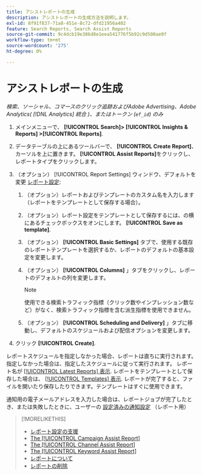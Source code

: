 ```yaml
---
title: アシストレポートの生成
description: アシストレポートの生成方法を説明します。
exl-id: 8f91f837-71a8-451e-8c72-dfd21956a402
feature: Search Reports, Search Assist Reports
source-git-commit: 9c4dcb19e386d8e1eea541776f5b92c9d500ae9f
workflow-type: tm+mt
source-wordcount: '275'
ht-degree: 0%

---
```


# アシストレポートの生成

*検索、ソーシャル、コマースのクリック追跡およびAdobe Advertising、Adobe Analytics( [!DNL Analytics] 統合 )、またはトークン (`ef_id`) のみ*

1. メインメニューで、 **[!UICONTROL Search]> [!UICONTROL Insights & Reports] >[!UICONTROL Reports]**.

1. データテーブルの上にあるツールバーで、 **[!UICONTROL Create Report]**、カーソルを上に置きます。 **[!UICONTROL Assist Reports]**&#x200B;をクリックし、レポートタイプをクリックします。

1. （オプション） [!UICONTROL Report Settings] ウィンドウ、デフォルトを変更 [レポート設定](assist-report-settings.md):

   1. （オプション）レポートおよびテンプレートのカスタム名を入力します（レポートをテンプレートとして保存する場合）。

   1. （オプション）レポート設定をテンプレートとして保存するには、の横にあるチェックボックスをオンにします。 **[!UICONTROL Save as template]**.

   1. （オプション） **[!UICONTROL Basic Settings]** タブで、使用する既存のレポートテンプレートを選択するか、レポートのデフォルトの基本設定を変更します。

   1. （オプション） **[!UICONTROL Columns]** 」タブをクリックし、レポートのデフォルトの列を変更します。

      >[!NOTE]
      >
      >使用できる検索トラフィック指標（クリック数やインプレッション数など）がなく、検索トラフィック指標を含む派生指標を使用できません。

   1. （オプション） **[!UICONTROL Scheduling and Delivery]** 」タブに移動し、デフォルトのスケジュールおよび配信オプションを変更します。

1. クリック **[!UICONTROL Create]**.

レポートスケジュールを指定しなかった場合、レポートは直ちに実行されます。指定しなかった場合は、指定したスケジュールに従って実行されます。 レポート名が [[!UICONTROL Latest Reports] 表示](/help/search-social-commerce/reports/report-about.md). レポートをテンプレートとして保存した場合は、 [[!UICONTROL Templates] 表示](/help/search-social-commerce/reports/report-about.md). レポートが完了すると、ファイルを開いたり保存したりできます。テンプレートはすぐに使用できます。

通知用の電子メールアドレスを入力した場合は、レポートジョブが完了したとき、または失敗したときに、ユーザーの [設定済みの通知設定](/help/search-social-commerce/notifications/notification-edit.md) （レポート用）

>[!MORELIKETHIS]
>
>* [レポート設定の支援](assist-report-settings.md)
>* [The [!UICONTROL Campaign Assist Report]](campaign-assist-report.md)
>* [The [!UICONTROL Channel Assist Report]](channel-assist-report.md)
>* [The [!UICONTROL Keyword Assist Report]](keyword-assist-report.md)
>* [レポートについて](/help/search-social-commerce/reports/report-about.md)
>* [レポートの削除](/help/search-social-commerce/reports/management/report-delete.md)
